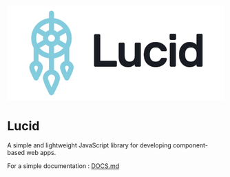 ![Lucid logo](lucid-logo-dark-s.png)
# Lucid
A simple and lightweight JavaScript library for developing component-based web apps.

For a simple documentation : [DOCS.md](DOCS.md)
